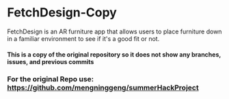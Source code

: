 # FetchDesign-Copy
FetchDesign is an AR furniture app that allows users to place furniture down in a familiar environment to see if it's a good fit or not.

#### This is a copy of the original repository so it does not show any branches, issues, and previous commits

### For the original Repo use: https://github.com/mengninggeng/summerHackProject
